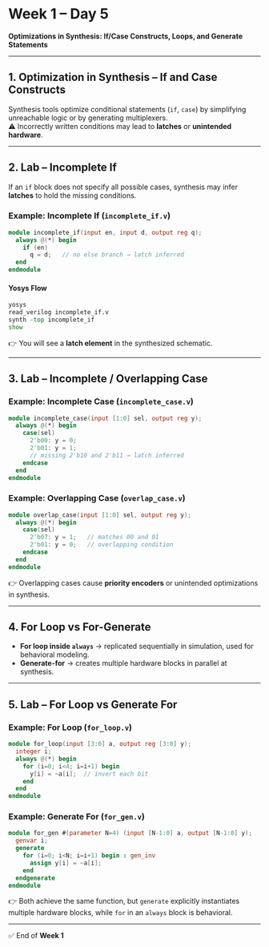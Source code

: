 # Week 1 – Day 5  
**Optimizations in Synthesis: If/Case Constructs, Loops, and Generate Statements**

---

## 1. Optimization in Synthesis – If and Case Constructs  

Synthesis tools optimize conditional statements (`if`, `case`) by simplifying unreachable logic or by generating multiplexers.  
⚠️ Incorrectly written conditions may lead to **latches** or **unintended hardware**.  

---

## 2. Lab – Incomplete If  

If an `if` block does not specify all possible cases, synthesis may infer **latches** to hold the missing conditions.  

### Example: Incomplete If (`incomplete_if.v`)  
~~~verilog
module incomplete_if(input en, input d, output reg q);
  always @(*) begin
    if (en)
      q = d;   // no else branch → latch inferred
  end
endmodule
~~~

#### Yosys Flow  
~~~tcl
yosys
read_verilog incomplete_if.v
synth -top incomplete_if
show
~~~

👉 You will see a **latch element** in the synthesized schematic.  

---

## 3. Lab – Incomplete / Overlapping Case  

### Example: Incomplete Case (`incomplete_case.v`)  
~~~verilog
module incomplete_case(input [1:0] sel, output reg y);
  always @(*) begin
    case(sel)
      2'b00: y = 0;
      2'b01: y = 1;
      // missing 2'b10 and 2'b11 → latch inferred
    endcase
  end
endmodule
~~~

### Example: Overlapping Case (`overlap_case.v`)  
~~~verilog
module overlap_case(input [1:0] sel, output reg y);
  always @(*) begin
    case(sel)
      2'b0?: y = 1;   // matches 00 and 01
      2'b01: y = 0;   // overlapping condition
    endcase
  end
endmodule
~~~

👉 Overlapping cases cause **priority encoders** or unintended optimizations in synthesis.  

---

## 4. For Loop vs For-Generate  

- **For loop inside `always`** → replicated sequentially in simulation, used for behavioral modeling.  
- **Generate-for** → creates multiple hardware blocks in parallel at synthesis.  

---

## 5. Lab – For Loop vs Generate For  

### Example: For Loop (`for_loop.v`)  
~~~verilog
module for_loop(input [3:0] a, output reg [3:0] y);
  integer i;
  always @(*) begin
    for (i=0; i<4; i=i+1) begin
      y[i] = ~a[i];  // invert each bit
    end
  end
endmodule
~~~

### Example: Generate For (`for_gen.v`)  
~~~verilog
module for_gen #(parameter N=4) (input [N-1:0] a, output [N-1:0] y);
  genvar i;
  generate
    for (i=0; i<N; i=i+1) begin : gen_inv
      assign y[i] = ~a[i];
    end
  endgenerate
endmodule
~~~

👉 Both achieve the same function, but `generate` explicitly instantiates multiple hardware blocks, while `for` in an `always` block is behavioral.  

---

✅ End of **Week 1**

